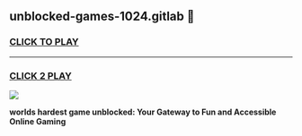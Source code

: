 
## unblocked-games-1024.gitlab 👋
<h3>
<a href="https://premium.freeplayer.one?title=unblocked-games-1024.gitlab&ref=14F">CLICK TO PLAY</a></h3>
<hr>

<h3>
<a href="https://premium.freeplayer.one?title=unblocked-games-1024.gitlab&ref=14F">CLICK 2 PLAY</a>
  
</h3>

<a href="https://premium.freeplayer.one?title=unblocked-games-1024.gitlab&ref=12F/"><img src="https://clearcache.store/games.png"></a>


**worlds hardest game unblocked: Your Gateway to Fun and Accessible Online Gaming**
